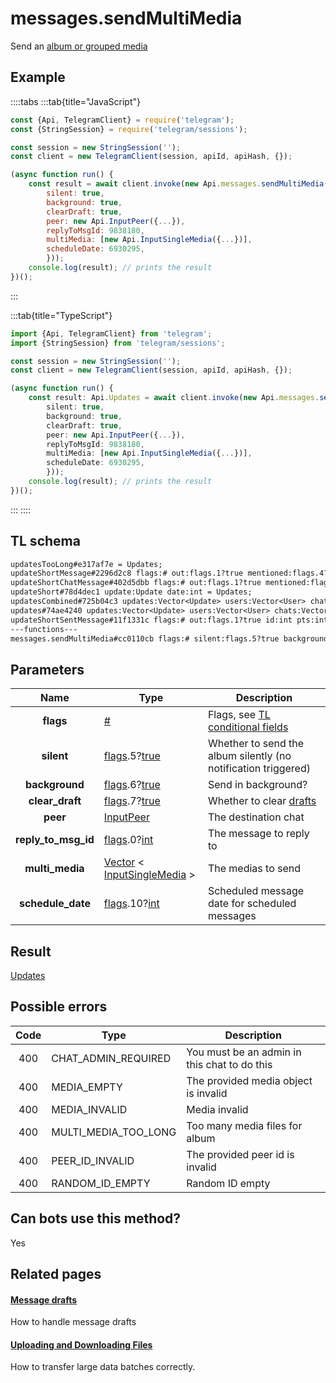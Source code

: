# messages.sendMultiMedia

Send an [album or grouped media](https://core.telegram.org/api/files#albums-grouped-media)

## Example

::::tabs
:::tab{title="JavaScript"}

```js
const {Api, TelegramClient} = require('telegram');
const {StringSession} = require('telegram/sessions');

const session = new StringSession('');
const client = new TelegramClient(session, apiId, apiHash, {});

(async function run() {
    const result = await client.invoke(new Api.messages.sendMultiMedia({
		silent: true,
		background: true,
		clearDraft: true,
		peer: new Api.InputPeer({...}),
		replyToMsgId: 9838180,
		multiMedia: [new Api.InputSingleMedia({...})],
		scheduleDate: 6930295,
		}));
    console.log(result); // prints the result
})();
```

:::

:::tab{title="TypeScript"}

```ts
import {Api, TelegramClient} from 'telegram';
import {StringSession} from 'telegram/sessions';

const session = new StringSession('');
const client = new TelegramClient(session, apiId, apiHash, {});

(async function run() {
    const result: Api.Updates = await client.invoke(new Api.messages.sendMultiMedia({
		silent: true,
		background: true,
		clearDraft: true,
		peer: new Api.InputPeer({...}),
		replyToMsgId: 9838180,
		multiMedia: [new Api.InputSingleMedia({...})],
		scheduleDate: 6930295,
		}));
    console.log(result); // prints the result
})();
```

:::
::::

## TL schema

```txt
updatesTooLong#e317af7e = Updates;
updateShortMessage#2296d2c8 flags:# out:flags.1?true mentioned:flags.4?true media_unread:flags.5?true silent:flags.13?true id:int user_id:int message:string pts:int pts_count:int date:int fwd_from:flags.2?MessageFwdHeader via_bot_id:flags.11?int reply_to:flags.3?MessageReplyHeader entities:flags.7?Vector<MessageEntity> = Updates;
updateShortChatMessage#402d5dbb flags:# out:flags.1?true mentioned:flags.4?true media_unread:flags.5?true silent:flags.13?true id:int from_id:int chat_id:int message:string pts:int pts_count:int date:int fwd_from:flags.2?MessageFwdHeader via_bot_id:flags.11?int reply_to:flags.3?MessageReplyHeader entities:flags.7?Vector<MessageEntity> = Updates;
updateShort#78d4dec1 update:Update date:int = Updates;
updatesCombined#725b04c3 updates:Vector<Update> users:Vector<User> chats:Vector<Chat> date:int seq_start:int seq:int = Updates;
updates#74ae4240 updates:Vector<Update> users:Vector<User> chats:Vector<Chat> date:int seq:int = Updates;
updateShortSentMessage#11f1331c flags:# out:flags.1?true id:int pts:int pts_count:int date:int media:flags.9?MessageMedia entities:flags.7?Vector<MessageEntity> = Updates;
---functions---
messages.sendMultiMedia#cc0110cb flags:# silent:flags.5?true background:flags.6?true clear_draft:flags.7?true peer:InputPeer reply_to_msg_id:flags.0?int multi_media:Vector<InputSingleMedia> schedule_date:flags.10?int = Updates;
```

## Parameters

|        Name         | Type                                                                                                                              | Description                                                                                             |
| :-----------------: | --------------------------------------------------------------------------------------------------------------------------------- | ------------------------------------------------------------------------------------------------------- |
|      **flags**      | [#](https://core.telegram.org/type/%23)                                                                                           | Flags, see [TL conditional fields](https://core.telegram.org/mtproto/TL-combinators#conditional-fields) |
|     **silent**      | [flags](https://core.telegram.org/mtproto/TL-combinators#conditional-fields).5?[true](https://core.telegram.org/constructor/true) | Whether to send the album silently (no notification triggered)                                          |
|   **background**    | [flags](https://core.telegram.org/mtproto/TL-combinators#conditional-fields).6?[true](https://core.telegram.org/constructor/true) | Send in background?                                                                                     |
|   **clear_draft**   | [flags](https://core.telegram.org/mtproto/TL-combinators#conditional-fields).7?[true](https://core.telegram.org/constructor/true) | Whether to clear [drafts](https://core.telegram.org/api/drafts)                                         |
|      **peer**       | [InputPeer](https://core.telegram.org/type/InputPeer)                                                                             | The destination chat                                                                                    |
| **reply_to_msg_id** | [flags](https://core.telegram.org/mtproto/TL-combinators#conditional-fields).0?[int](https://core.telegram.org/type/int)          | The message to reply to                                                                                 |
|   **multi_media**   | [Vector](https://core.telegram.org/type/Vector%20t) < [InputSingleMedia](https://core.telegram.org/type/InputSingleMedia) >       | The medias to send                                                                                      |
|  **schedule_date**  | [flags](https://core.telegram.org/mtproto/TL-combinators#conditional-fields).10?[int](https://core.telegram.org/type/int)         | Scheduled message date for scheduled messages                                                           |

## Result

[Updates](https://core.telegram.org/type/Updates)

## Possible errors

| Code | Type                 | Description                                  |
| :--: | -------------------- | -------------------------------------------- |
| 400  | CHAT_ADMIN_REQUIRED  | You must be an admin in this chat to do this |
| 400  | MEDIA_EMPTY          | The provided media object is invalid         |
| 400  | MEDIA_INVALID        | Media invalid                                |
| 400  | MULTI_MEDIA_TOO_LONG | Too many media files for album               |
| 400  | PEER_ID_INVALID      | The provided peer id is invalid              |
| 400  | RANDOM_ID_EMPTY      | Random ID empty                              |

## Can bots use this method?

Yes

## Related pages

#### [Message drafts](https://core.telegram.org/api/drafts)

How to handle message drafts

#### [Uploading and Downloading Files](https://core.telegram.org/api/files)

How to transfer large data batches correctly.
